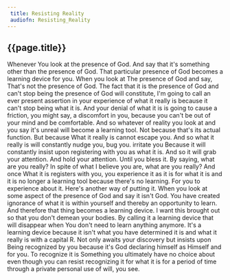 ```yaml
---
 title: Resisting Reality
 audiofn: Resisting_Reality
---
```


## {{page.title}}

Whenever You look at the presence of God. And say that it's something
other than the presence of God. That particular presence of God becomes
a learning device for you. When you look at The presence of God and say,
That's not the presence of God. The fact that it is the presence of God
and can't stop being the presence of God will constitute, I'm going to
call an ever present assertion in your experience of what it really is
because it can't stop being what it is. And your denial of what it is is
going to cause a friction, you might say, a discomfort in you, because
you can't be out of your mind and be comfortable. And so whatever of
reality you look at and you say it's unreal will become a learning tool.
Not because that's its actual function. But because What it really is
cannot escape you. And so what it really is will constantly nudge you,
bug you. irritate you Because it will constantly insist upon registering
with you as what it is. And so it will grab your attention. And hold
your attention. Until you bless it. By saying, what are you really? In
spite of what I believe you are, what are you really? And once What it
is registers with you, you experience it as it is for what it is and it
is no longer a learning tool because there's no learning. For you to
experience about it. Here's another way of putting it. When you look at
some aspect of the presence of God and say it isn't God. You have
created ignorance of what it is within yourself and thereby an
opportunity to learn. And therefore that thing becomes a learning
device. I want this brought out so that you don't demean your bodies. By
calling it a learning device that will disappear when You don't need to
learn anything anymore. It's a learning device because it isn't what you
have determined it is and what it really is with a capital R. Not only
awaits your discovery but insists upon Being recognized by you because
it's God declaring himself as Himself and for you. To recognize it is
Something you ultimately have no choice about even though you can resist
recognizing it for what it is for a period of time through a private
personal use of will, you see.

